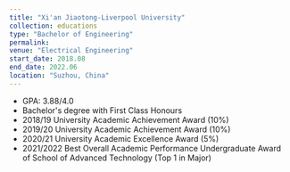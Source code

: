 ```yaml
---
title: "Xi'an Jiaotong-Liverpool University"
collection: educations
type: "Bachelor of Engineering"
permalink:
venue: "Electrical Engineering"
start_date: 2018.08
end_date: 2022.06
location: "Suzhou, China"
---
```


- GPA: 3.88/4.0
- Bachelor's degree with First Class Honours
- 2018/19 University Academic Achievement Award (10%)
- 2019/20 University Academic Achievement Award (10%)
- 2020/21 University Academic Excellence Award (5%)
- 2021/2022 Best Overall Academic Performance Undergraduate Award of School of Advanced Technology (Top 1 in Major)
